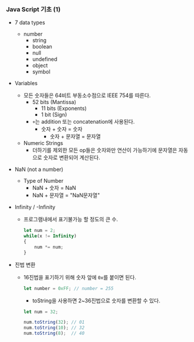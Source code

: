 ### Java Script 기초 (1)
- 7 data types
  * number
	* string
	* boolean
	* null
	* undefined
	* object
	* symbol

- Variables
  * 모든 숫자들은 64비트 부동소수점으로 IEEE 754를 따른다.
	  + 52 bits (Mantissa)
		+ 11 bits (Exponents)
		+ 1 bit (Sign)
	* `+`는 addition 또는 concatenation에 사용된다.
	  + 숫자 + 숫자 = 숫자
		+ 숫자 + 문자열 = 문자열
  * Numeric Strings
	  + 더하기를 제외한 모든 op들은 숫자와만 연산이 가능하기에 문자열은 자동으로 숫자로 변환되어 계산된다.

- NaN (not a number)
	* Type of Number
		+ NaN + 숫자 = NaN
		+ NaN + 문자열 = "NaN문자열"

- Infinity / -Infinity
  * 프로그램내에서 표기불가능 할 정도의 큰 수.
	```js
	let num = 2;
	while(x != Infinity)
	{
		num *= num;
	}
	```

- 진법 변환
  * 16진법을 표기하기 위해 숫자 앞에 `0x`를 붙이면 된다.
	```js
	let number = 0xFF; // number = 255
	```
	* toString을 사용하면 2~36진법으로 숫자를 변환할 수 있다.
	```js
	let num = 32;
	
	num.toString(32); // 01
	num.toString(10); // 32
	num.toString(8);  // 40
